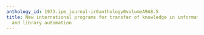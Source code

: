 ```yaml
---
anthology_id: 1973.ipm_journal-ir0anthology0volumeA9A8.5
title: New international programs for transfer of knowledge in information science
  and library automation
---
```


